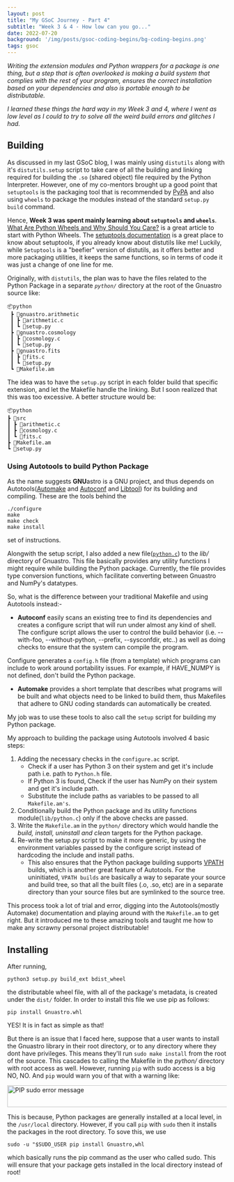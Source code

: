 ```yaml
---
layout: post
title: "My GSoC Journey - Part 4"
subtitle: "Week 3 & 4 - How low can you go..."
date: 2022-07-20
background: '/img/posts/gsoc-coding-begins/bg-coding-begins.png'
tags: gsoc
---
```


*Writing the extension modules and Python wrappers for a package is one thing, but a step that is often overlooked is making a build system that complies with the rest of your program, ensures the correct installation based on your dependencies and also is portable enough to be distributable.*

*I learned these things the hard way in my Week 3 and 4, where I went as low level as I could to try to solve all the weird build errors and glitches I had.*

## Building
As discussed in my last GSoC blog, I was mainly using `distutils` along with it's `distutils.setup` script to take care of all the building and linking required for building the `.so` (shared object) file required by the  Python Interpreter. However, one of my co-mentors brought up a good point that `setuptools` is the packaging tool that is recommended by [PyPA](https://packaging.python.org/en/latest/guides/tool-recommendations/) and also using `wheels` to package the modules instead of the standard `setup.py build` command.

Hence, **Week 3 was spent mainly learning about `setuptools` and `wheels`**. [What Are Python Wheels and Why Should You Care?](https://realpython.com/python-wheels/#the-manylinux-wheel-tag) is a great article to start with Python Wheels. The [setuptools documentation](https://setuptools.pypa.io/en/latest/index.html) is a great place to know about setuptools, if you already know about distutils like me! Luckily, while `Setuptools` is a "beefier" version of distutils, as it offers better and more packaging utilities, it keeps the same functions, so in terms of code it was just a change of one line for me.

Originally, with `distutils`, the plan was to have the files related to the Python Package in a separate *`python/`* directory at the root of the Gnuastro source like:
```
📦python
 ┣ 📂gnuastro.arithmetic
 ┃ ┣ 📜arithmetic.c
 ┃ ┗ 🔧setup.py
 ┣ 📂gnuastro.cosmology
 ┃ ┣ 📜cosmology.c
 ┃ ┗ 🔧setup.py
 ┣ 📂gnuastro.fits
 ┃ ┣ 📜fits.c
 ┃ ┗ 🔧setup.py
 ┗ 📑Makefile.am
 ```

 The idea was to have the `setup.py` script in each folder build that specific extension, and let the Makefile handle the linking. But I soon realized that this was too excessive. A better structure would be:
 ```
 📦python
 ┣ 📂src
 ┃ ┣ 📜arithmetic.c
 ┃ ┣ 📜cosmology.c
 ┃ ┗ 📜fits.c
 ┣ 📑Makefile.am
 ┗ 🔧setup.py
 ```

### Using Autotools to build Python Package
As the name suggests **GNU**astro is a GNU project, and thus depends on Autotools([Automake](https://www.gnu.org/software/automake/manual/html_node/index.html#SEC_Contents) and [Autoconf](https://www.gnu.org/software/autoconf/) and [Libtool](https://www.gnu.org/software/libtool/)) for its building and compiling. These are the tools behind the 
```
./configure
make 
make check
make install
```
set of instructions.

Alongwith the setup script, I also added a new file([`python.c`](https://github.com/Jash-Shah/gnuastro-jash/blob/6997730fab6cb18fd7b34f77f9a0f65f0c7e0730/lib/python.c)) to the *lib/* directory of Gnuastro. This file basically provides any utility functions I might require while building the Python package. Currently, the file provides type conversion functions, which facilitate converting between Gnuastro and NumPy's datatypes.

So, what is the difference between your traditional Makefile and using Autotools instead:-
- **Autoconf** easily scans an existing tree to find its dependencies and creates a configure script that will run under almost any kind of shell. The configure script allows the user to control the build behavior (i.e. --with-foo, --without-python, --prefix, --sysconfdir, etc..) as well as doing checks to ensure that the system can compile the program.

Configure generates a `config.h` file (from a template) which programs can include to work around portability issues. For example, if HAVE_NUMPY is not defined, don't build the Python package.

- **Automake** provides a short template that describes what programs will be built and what objects need to be linked to build them, thus Makefiles that adhere to GNU coding standards can automatically be created.
  
My job was to use these tools to also call the `setup` script for building my Python package. 


My approach to building the package using Autotools involved 4 basic steps:
1. Adding the necessary checks in the `configure.ac` script.
      - Check if a user has Python 3 on their system and get it's include path i.e. path to `Python.h` file.
      - If Python 3 is found, Check if the user has NumPy on their system and get it's include path.
      - Substitute the include paths as variables to be passed to all `Makefile.am's`.
2. Conditionally build the Python package and its utility functions module(`lib/python.c`) only if the above checks are passed.
3. Write the `Makefile.am` in the `python/` directory which would handle the *build, install, uninstall and clean* targets for the Python package.
4. Re-write the setup.py script to make it more generic, by using the environment variables passed by the configure script instead of hardcoding the include and install paths.
     - This also ensures that the Python package building supports [VPATH](https://www.gnu.org/software/automake/manual/html_node/VPATH-Builds.html) builds, which is another great feature of Autotools. For the uninitiated, `VPATH builds` are basically a way to separate your source and build tree, so that all the built files (.o, .so, etc) are in a separate directory than your source files but are symlinked to the source tree.

This process took a lot of trial and error, digging into the Autotools(mostly Automake) documentation and playing around with the `Makefile.am` to get right. But it introduced me to these amazing tools and taught me how to make any scrawny personal project distributable!

## Installing
After running,
```
python3 setup.py build_ext bdist_wheel
```
the distributable wheel file, with all of the package's metadata, is created under the `dist/` folder. In order to install this file we use pip as follows:
```
pip install Gnuastro.whl
```
YES! It is in fact as simple as that!

But there is an issue that I faced here, suppose that a user wants to install the Gnuastro library in their root directory, or to any directory where they dont have privileges. This means they'll run `sudo make install` from the root of the source. This cascades to calling the Makefile in the *python/* directory with root access as well. However, running `pip` with sudo access is a big NO, NO. And `pip` would warn you of that with a warning like:

<img src="{{site.baseurl}}/img/posts/gsoc-week3_4/pip_error.png" alt="PIP sudo error message" width="1000" height="50">

<!-- ![PIP sudo error message]({{site.baseurl}}/img/posts/gsoc-week3_4/pip_error.png) -->

This is because, Python packages are generally installed at a local level, in the `/usr/local` directory. However, if you call `pip` with `sudo` then it installs the packages in the root directory. To sove this, we use
```
sudo -u "$SUDO_USER pip install Gnuastro,whl
```
which basically runs the pip command as the user who called sudo. This will ensure that your package gets installed in the local directory instead of root!
